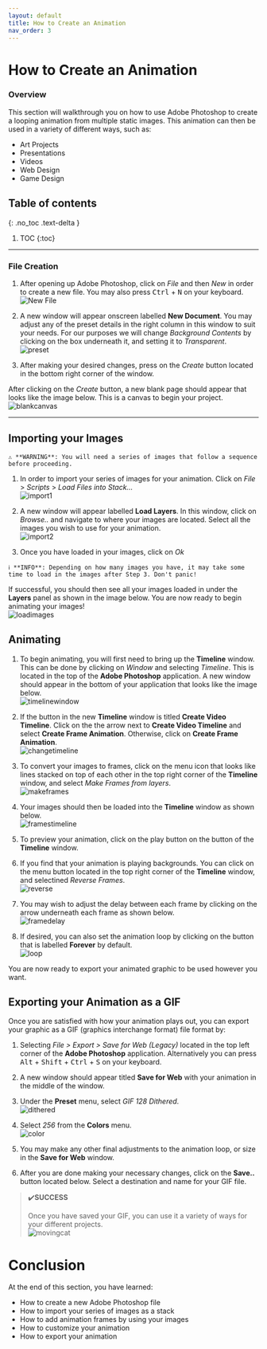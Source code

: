 ```yaml
---
layout: default
title: How to Create an Animation
nav_order: 3
---
```

# How to Create an Animation

### Overview

This section will walkthrough you on how to use Adobe Photoshop to create a looping animation from multiple static images. This animation can then be used in a variety of different ways, such as:
* Art Projects
* Presentations
* Videos
* Web Design
* Game Design


## Table of contents
{: .no_toc .text-delta }

1. TOC
{:toc}

---

### File Creation

1. After opening up Adobe Photoshop, click on  _File_ and then _New_ in order to create a new file. You may also press <kbd>Ctrl</kbd> + <kbd>N</kbd> on your keyboard.
\
![New File](https://lzhjack.github.io/Jack-Fonse-Stan/assets/images/newfile.png)

2. A new window will appear onscreen labelled **New Document**. You may adjust any of the preset details in the right column in this window to suit your needs. For our purposes we will change _Background Contents_ by clicking on the box underneath it, and setting it to _Transparent_.
\
![preset](https://lzhjack.github.io/Jack-Fonse-Stan/assets/images/transparent.png)

3. After making your desired changes, press on the _Create_ button located in the bottom right corner of the window.

After clicking on the _Create_ button, a new blank page should appear that looks like the image below. This is a canvas to begin your project.
\
![blankcanvas](https://lzhjack.github.io/Jack-Fonse-Stan/assets/images/blankcanvas.png)

---

## Importing your Images

```
⚠️ **WARNING**: You will need a series of images that follow a sequence before proceeding.
```
1. In order to import your series of images for your animation. Click on _File_ > _Scripts_ > _Load Files into Stack..._
\
![import1](https://lzhjack.github.io/Jack-Fonse-Stan/assets/images/importimage1.png)

2. A new window will appear labelled **Load Layers**. In this window, click on _Browse.._ and navigate to where your images are located. Select all the images you wish to use for your animation.
\
![import2](https://lzhjack.github.io/Jack-Fonse-Stan/assets/images/importimage2.PNG)

3. Once you have loaded in your images, click on _Ok_

```
ℹ️ **INFO**: Depending on how many images you have, it may take some time to load in the images after Step 3. Don't panic!
```

If successful, you should then see all your images loaded in under the **Layers** panel as shown in the image below. You are now ready to begin animating your images!
\
![loadimages](https://lzhjack.github.io/Jack-Fonse-Stan/assets/images/loadedimages.PNG)

## Animating

1. To begin animating, you will first need to bring up the **Timeline** window. This can be done by clicking on _Window_ and selecting _Timeline_. This is located in the top of the **Adobe Photoshop** application. A new window should appear in the bottom of your application that looks like the image below.
\
![timelinewindow](https://lzhjack.github.io/Jack-Fonse-Stan/assets/images/newtimeline.PNG)

2. If the button in the new **Timeline** window is titled **Create Video Timeline**. Click on the the arrow next to **Create Video Timeline** and select **Create Frame Animation**. Otherwise, click on **Create Frame Animation**.
\
![changetimeline](https://lzhjack.github.io/Jack-Fonse-Stan/assets/images/changetimeline.png)

3. To convert your images to frames, click on the menu icon that looks like lines stacked on top of each other in the top right corner of the **Timeline** window, and select _Make Frames from layers_.
\
![makeframes](https://lzhjack.github.io/Jack-Fonse-Stan/assets/images/makeframes.png)

4. Your images should then be loaded into the **Timeline** window as shown below.
\
![framestimeline](https://lzhjack.github.io/Jack-Fonse-Stan/assets/images/framestimeline.PNG)

5. To preview your animation, click on the play button on the button of the **Timeline** window.

6. If you find that your animation is playing backgrounds. You can click on the menu button located in the top right corner of the **Timeline** window, and selectined _Reverse Frames_.
\
![reverse](https://lzhjack.github.io/Jack-Fonse-Stan/assets/images/reverseframes.png)

7. You may wish to adjust the delay between each frame by clicking on the arrow underneath each frame as shown below.
\
![framedelay](https://lzhjack.github.io/Jack-Fonse-Stan/assets/images/framedelay.png)

8. If desired, you can also set the animation loop by clicking on the button that is labelled **Forever** by default. 
\
![loop](https://lzhjack.github.io/Jack-Fonse-Stan/assets/images/loop.png)

You are now ready to export your animated graphic to be used however you want.

## Exporting your Animation as a GIF
Once you are satisfied with how your animation plays out, you can export your graphic as a GIF (graphics interchange format) file format by:

1. Selecting _File > Export > Save for Web (Legacy)_ located in the top left corner of the **Adobe Photoshop** application. Alternatively you can press <kbd>Alt</kbd> + <kbd>Shift</kbd> + <kbd>Ctrl</kbd> + <kbd>S</kbd> on your keyboard.

2. A new window should appear titled **Save for Web** with your animation in the middle of the window.

3. Under the **Preset** menu, select _GIF 128 Dithered_.
\
![dithered](https://lzhjack.github.io/Jack-Fonse-Stan/assets/images/gifdithered.png)

4. Select _256_ from the **Colors** menu.
\
![color](https://lzhjack.github.io/Jack-Fonse-Stan/assets/images/256.png)

5. You may make any other final adjustments to the animation loop, or size in the **Save for Web** window.

6. After you are done making your necessary changes, click on the **Save..** button located below. Select a destination and name for your GIF file.

>✔️**SUCCESS**
>
> Once you have saved your GIF, you can use it a variety of ways for your different projects.
\
![movingcat](https://lzhjack.github.io/Jack-Fonse-Stan/assets/images/donecat.gif)

# Conclusion

At the end of this section, you have learned:
* How to create a new Adobe Photoshop file
* How to import your series of images as a stack
* How to add animation frames by using your images
* How to customize your animation
* How to export your animation
